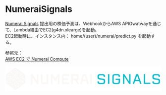 # NumeraiSignals


[Numerai Signals](https://signals.numer.ai/tournament) 提出用の株価予測は、WebhookからAWS APIGwatwayを通じて、Lambda経由でEC2(g4dn.xlearge)を起動。  
EC2起動時に、インスタンス内： home/(user)/numerai/predict.py を起動する。

参照元：  
[AWS EC2 で Numerai Compute](https://zenn.dev/kunigaku/articles/50c079b033e6051bc764)



<a href="https://signals.numer.ai/tournament">
  <img src="https://github.com/whitecat-22/NumeraiSignals/blob/main/signals-logo-white.6b048f21.png">
</a>
